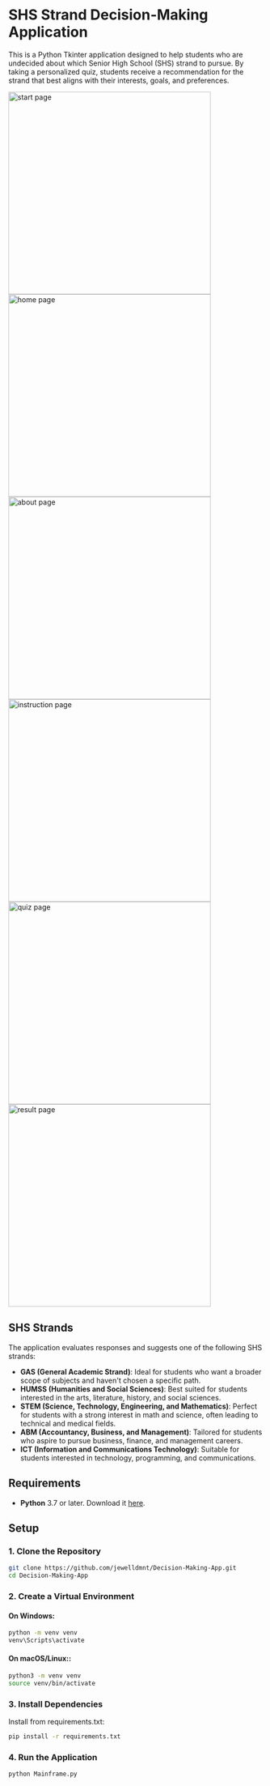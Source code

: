 # SHS Strand Decision-Making Application

This is a Python Tkinter application designed to help students who are undecided about which Senior High School (SHS) strand to pursue. By taking a personalized quiz, students receive a recommendation for the strand that best aligns with their interests, goals, and preferences.

<img src="https://github.com/user-attachments/assets/074eba46-6e5e-4fe0-9823-e925e9038d21" alt="start page" width="400"/>
<img src="https://github.com/user-attachments/assets/a74e24ee-310e-4c95-9e00-40ad10fbe7e9" alt="home page" width="400"/>
<img src="https://github.com/user-attachments/assets/f4794b8f-6cd2-446f-b7e2-1871067669d5" alt="about page" width="400"/>
<img src="https://github.com/user-attachments/assets/3ac38cc4-bdf4-4831-b73e-0036a148f33d" alt="instruction page" width="400"/>
<img src="https://github.com/user-attachments/assets/f9cd2f3e-ffe0-4eeb-92a8-f0361b3403ee" alt="quiz page" width="400"/>
<img src="https://github.com/user-attachments/assets/b23605d9-df84-462a-9ae4-3dcd34ffbd44" alt="result page" width="400"/>

## SHS Strands

The application evaluates responses and suggests one of the following SHS strands:

- **GAS (General Academic Strand)**: Ideal for students who want a broader scope of subjects and haven't chosen a specific path.
- **HUMSS (Humanities and Social Sciences)**: Best suited for students interested in the arts, literature, history, and social sciences.
- **STEM (Science, Technology, Engineering, and Mathematics)**: Perfect for students with a strong interest in math and science, often leading to technical and medical fields.
- **ABM (Accountancy, Business, and Management)**: Tailored for students who aspire to pursue business, finance, and management careers.
- **ICT (Information and Communications Technology)**: Suitable for students interested in technology, programming, and communications.

## Requirements

- **Python** 3.7 or later. Download it [here](https://www.python.org/downloads/).

## Setup

### 1. Clone the Repository

```bash
git clone https://github.com/jewelldmnt/Decision-Making-App.git
cd Decision-Making-App
```

### 2. Create a Virtual Environment
#### On Windows:
```bash
python -m venv venv
venv\Scripts\activate
```
#### On macOS/Linux::
```bash
python3 -m venv venv
source venv/bin/activate
```

### 3. Install Dependencies
Install from requirements.txt:
```bash
pip install -r requirements.txt
```

### 4. Run the Application
```bash
python Mainframe.py
```




